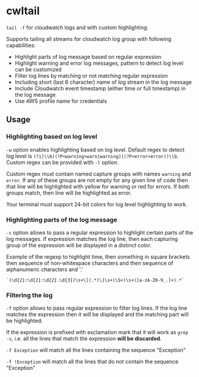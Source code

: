 # cwltail

`tail -f` for cloudwatch logs and with custom highlighting.

Supports tailing all streams for cloudwatch log group with following capabilities:

 - Highlight parts of log message based on regular expression
 - Highlight warning and error log messages, pattern to detect log level can be customized
 - Filter log lines by matching or not matching regular expression
 - Including short (last 6 character) name of log stream in the log message
 - Include Cloudwatch event timestamp (either time or full timestamp) in the log message
 - Use AWS profile name for credentials

## Usage

### Highlighting based on log level

`-w` option enables highlighting based on log level. Default regex to detect log level is `(?i)\\b((?P<warning>warn|warning)|(?P<error>error))\\b`. Custom regex can be provided with `-l` option. 

Custom regex must contain named capture groups with names `warning` and `error`. If any of these groups are not empty for any given line of code then that line will be highlighted with yellow for warning or red for errors. If both groups match, then line will be highlighted as error.

Your terminal must support 24-bit colors for log level highlighting to work. 

### Highlighting parts of the log message

`-c` option allows to pass a regular expression to highlight certain parts of the log messages. If expression matches the log line, then each capturing group of the expression will be displayed in a distinct color.

Example of the regexp to highlight time, then something in square brackets then sequence of non-whitespace characters and then sequence of alphanumeric characters and '.'

    `(\d{2}:\d{2}:\d{2}.\d{3})\s+\[(.*)\]\s+(\S+)\s+([a-zA-Z0-9_.]+).*`

### Filtering the log

`-f` option allows to pass regular expression to filter log lines. If the log line matches the expression then it will be displayed and the matching part will be highlighted.

If the expression is prefixed with exclamation mark that it will work as `grep -v`, i.e. all the lines that match the expression **will be discarded**.

`-f Exception` will match all the lines containing the sequence "Exception"

`-f !Exception` will match all the lines that do not contain the sequence "Exception"

